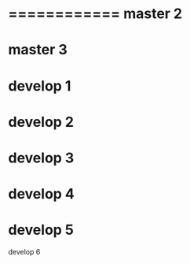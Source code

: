 ============
master 2
============
master 3
============
develop 1
============
develop 2
============
develop 3
============
develop 4
============
develop 5
============
develop 6
